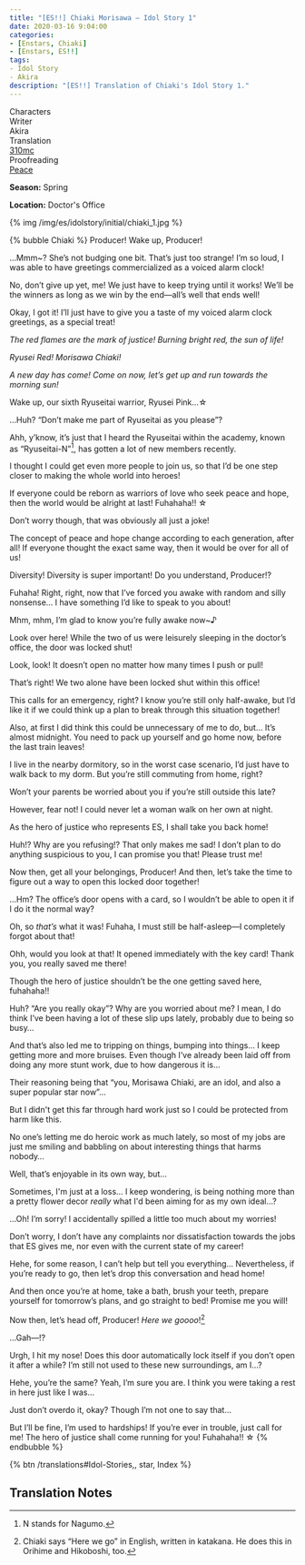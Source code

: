 ```yaml
---
title: "[ES!!] Chiaki Morisawa – Idol Story 1"
date: 2020-03-16 9:04:00
categories:
- [Enstars, Chiaki]
- [Enstars, ES!!]
tags:
- Idol Story
- Akira
description: "[ES!!] Translation of Chiaki's Idol Story 1."
---
```

<div class="three-wrapper" style="--storyColor:#965e7d;--storyColor-rgb:150,94,125;--storyColor-h:326.8;--storyColor-s: 23%;--storyColor-l:47.8%;">
    <div class="info-area">
        <div class="info">
            <div class="info-item characters">
                <div class="label">
                    Characters
                </div>
                <div class="value">
								<a href="/categories/Enstars/Chiaki" character="Chiaki"></a>
                </div>
            </div>
            <div class="info-item one">
                <div class="label">
                    Writer
                </div>
                <div class="value">
                    Akira
                </div>
            </div>
            <div class="info-item two">
                <div class="label">
                    Translation
                </div>
                <div class="value">
                    <a href="/about">310mc</a>
                </div>
            </div>
            <div class="info-item three">
                <div class="label">
                   Proofreading
                </div>
                <div class="value">
                    <a href="https://twitter.com/yoroshikilled">Peace</a>
                </div>
            </div>
        </div>
    </div>
</div>

<!-- more -->
<div class="msr-season spring">
    <p><span><b>Season:</b> Spring</span></p>
</div>

<div class="msr-location">
    <p><span><b>Location:</b> Doctor's Office</span></p>
</div>

{% img /img/es/idolstory/initial/chiaki_1.jpg %}

{% bubble Chiaki %}
Producer! Wake up, Producer!

…Mmm~? She’s not budging one bit. That’s just too strange! I’m so loud, I was able to have greetings commercialized as a voiced alarm clock!

No, don’t give up yet, me! We just have to keep trying until it works! We’ll be the winners as long as we win by the end—all’s well that ends well!

Okay, I got it! I’ll just have to give you a taste of my voiced alarm clock greetings, as a special treat!

*The red flames are the mark of justice! Burning bright red, the sun of life!*

*Ryusei Red! Morisawa Chiaki!*

*A new day has come! Come on now, let’s get up and run towards the morning sun!*

Wake up, our sixth Ryuseitai warrior, Ryusei Pink…☆

…Huh? “Don’t make me part of Ryuseitai as you please”?

Ahh, y’know, it’s just that I heard the Ryuseitai within the academy, known as “Ryuseitai-N”[^1], has gotten a lot of new members recently.

I thought I could get even more people to join us, so that I’d be one step closer to making the whole world into heroes!

If everyone could be reborn as warriors of love who seek peace and hope, then the world would be alright at last! Fuhahaha!! ☆

Don’t worry though, that was obviously all just a joke!

The concept of peace and hope change according to each generation, after all! If everyone thought the exact same way, then it would be over for all of us!

Diversity! Diversity is super important! Do you understand, Producer!?

Fuhaha! Right, right, now that I’ve forced you awake with random and silly nonsense… I have something I’d like to speak to you about!

Mhm, mhm, I’m glad to know you’re fully awake now~♪

Look over here! While the two of us were leisurely sleeping in the doctor’s office, the door was locked shut!

Look, look! It doesn’t open no matter how many times I push or pull!

That’s right! We two alone have been locked shut within this office!

This calls for an emergency, right? I know you’re still only half-awake, but I’d like it if we could think up a plan to break through this situation together!

Also, at first I did think this could be unnecessary of me to do, but… It’s almost midnight. You need to pack up yourself and go home now, before the last train leaves!

I live in the nearby dormitory, so in the worst case scenario, I’d just have to walk back to my dorm. But you’re still commuting from home, right?

Won’t your parents be worried about you if you’re still outside this late?

However, fear not! I could never let a woman walk on her own at night.

As the hero of justice who represents ES, I shall take you back home!

Huh!? Why are you refusing!? That only makes me sad! I don’t plan to do anything suspicious to you, I can promise you that! Please trust me!

Now then, get all your belongings, Producer! And then, let’s take the time to figure out a way to open this locked door together!

…Hm? The office’s door opens with a card, so I wouldn’t be able to open it if I do it the normal way?

Oh, so *that’s* what it was! Fuhaha, I must still be half-asleep—I completely forgot about that!

Ohh, would you look at that! It opened immediately with the key card! Thank you, you really saved me there!

Though the hero of justice shouldn’t be the one getting saved here, fuhahaha!!

Huh? “Are you really okay”? Why are you worried about me? I mean, I do think I’ve been having a lot of these slip ups lately, probably due to being so busy…

And that’s also led me to tripping on things, bumping into things… I keep getting more and more bruises. Even though I’ve already been laid off from doing any more stunt work, due to how dangerous it is…

Their reasoning being that “you, Morisawa Chiaki, are an idol, and also a super popular star now”…

But I didn't get this far through hard work just so I could be protected from harm like this.

No one’s letting me do heroic work as much lately, so most of my jobs are just me smiling and babbling on about interesting things that harms nobody…

Well, that’s enjoyable in its own way, but…

Sometimes, I'm just at a loss… I keep wondering, is being nothing more than a pretty flower decor *really* what I'd been aiming for as my own ideal…?

…Oh! I’m sorry! I accidentally spilled a little too much about my worries!

Don’t worry, I don’t have any complaints nor dissatisfaction towards the jobs that ES gives me, nor even with the current state of my career!

Hehe, for some reason, I can’t help but tell you everything… Nevertheless, if you’re ready to go, then let’s drop this conversation and head home!

And then once you’re at home, take a bath, brush your teeth, prepare yourself for tomorrow’s plans, and go straight to bed! Promise me you will!

Now then, let’s head off, Producer! *Here we goooo*![^2]

…Gah—!?

Urgh, I hit my nose! Does this door automatically lock itself if you don’t open it after a while? I’m still not used to these new surroundings, am I…?

Hehe, you’re the same? Yeah, I’m sure you are. I think you were taking a rest in here just like I was…

Just don’t overdo it, okay? Though I’m not one to say that…

But I’ll be fine, I’m used to hardships! If you’re ever in trouble, just call for me! The hero of justice shall come running for you! Fuhahaha!! ☆
{% endbubble %}

<div toc>{% btn /translations#Idol-Stories,, star, Index %}</div>

## Translation Notes

[^1]: N stands for Nagumo.
[^2]: Chiaki says “Here we go” in English, written in katakana. He does this in Orihime and Hikoboshi, too.
